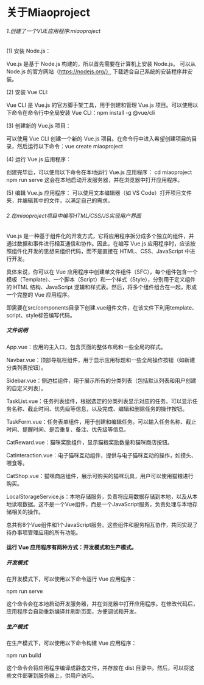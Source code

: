 # 关于Miaoproject

###### 1.创建了一个VUE应用程序:miaoproject

(1)  安装 Node.js：

Vue.js 是基于 Node.js 构建的，所以首先需要在计算机上安装 Node.js。
可以从 Node.js 的官方网站（https://nodejs.org/）
下载适合自己系统的安装程序并安装。

(2)  安装 Vue CLI:

Vue CLI 是 Vue.js 的官方脚手架工具，用于创建和管理 Vue.js 项目。可以使用以下命令在命令行中全局安装 Vue CLI：npm install -g @vue/cli

(3)  创建新的 Vue.js 项目：

可以使用 Vue CLI 创建一个新的 Vue.js 项目。在命令行中进入希望创建项目的目录，然后运行以下命令：vue create miaoproject

(4)  运行 Vue.js 应用程序：

创建完毕后，可以使用以下命令在本地运行 Vue.js 应用程序：
cd miaoproject
npm run serve
这会在本地启动开发服务器，并在浏览器中打开应用程序。

(5)  编辑 Vue.js 应用程序：
可以使用文本编辑器（如 VS Code）打开项目文件夹，并编辑其中的文件，以满足自己的需求。

###### 2.在miaoproject项目中编写HTML/CSS/JS实现用户界面

Vue.js 是一种基于组件化的开发方式，它将应用程序拆分成多个独立的组件，并通过数据和事件进行相互通信和协作。因此，在编写 Vue.js 应用程序时，应该按照组件化开发的思想来组织代码，而不是直接在 HTML、CSS、JavaScript 中进行开发。

具体来说，你可以在 Vue 应用程序中创建单文件组件（SFC），每个组件包含一个模板（Template）、一个脚本（Script）和一个样式（Style），分别用于定义组件的 HTML 结构、JavaScript 逻辑和样式表。然后，将多个组件组合在一起，形成一个完整的 Vue 应用程序。

即需要在src/components目录下创建.vue组件文件，在该文件下利用template、script、style标签编写代码。

##### 文件说明
App.vue：应用的主入口，包含页面的整体布局和一些全局的样式。

Navbar.vue：顶部导航栏组件，用于显示应用标题和一些全局操作按钮（如新建分类列表按钮）。

Sidebar.vue：侧边栏组件，用于展示所有的分类列表（包括默认列表和用户创建的自定义列表）。

TaskList.vue：任务列表组件，根据选定的分类列表显示对应的任务。可以显示任务名称、截止时间、优先级等信息，以及完成、编辑和删除任务的操作按钮。

TaskForm.vue：任务表单组件，用于创建和编辑任务。可以输入任务名称、截止时间、提醒时间、是否重复、备注、优先级等信息。

CatReward.vue：猫咪奖励组件，显示猫粮奖励数量和猫咪商店按钮。

CatInteraction.vue：电子猫咪互动组件，提供与电子猫咪互动的操作，如摸头、喂食等。

CatShop.vue：猫咪商店组件，展示可购买的猫咪玩具，用户可以使用猫粮进行购买。

LocalStorageService.js：本地存储服务，负责将应用数据存储到本地，以及从本地读取数据。这不是一个Vue组件，而是一个JavaScript服务，负责处理与本地存储相关的操作。

总共有8个Vue组件和1个JavaScript服务。这些组件和服务相互协作，共同实现了待办事项管理应用的所有功能。





#### 运行 Vue 应用程序有两种方式：开发模式和生产模式。

##### 开发模式
在开发模式下，可以使用以下命令运行 Vue 应用程序：

npm run serve

这个命令会在本地启动开发服务器，并在浏览器中打开应用程序。在修改代码后，应用程序会自动重新编译并刷新页面，方便调试和开发。

##### 生产模式
在生产模式下，可以使用以下命令构建 Vue 应用程序：

npm run build

这个命令会将应用程序编译成静态文件，并存放在 dist 目录中。然后，可以将这些文件部署到服务器上，供用户访问。






